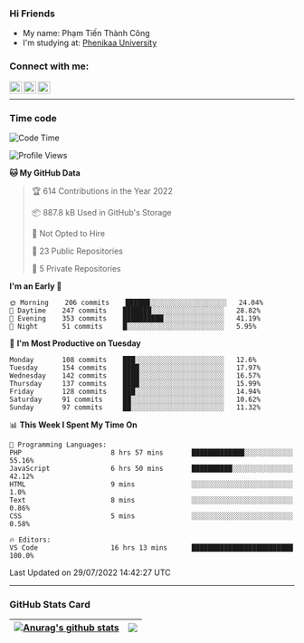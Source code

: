 ### Hi Friends

- My name: Phạm Tiến Thành Công
- I'm studying at: [Phenikaa University]


### Connect with me:
[<img align="left" alt="PhamTienThanhCong | Facebook" width="22px" src="https://upload.wikimedia.org/wikipedia/commons/thumb/1/16/Facebook-icon-1.png/640px-Facebook-icon-1.png" />][facebook]
[<img align="left" alt="PhamTienThanhCong | Zalo" width="22px" src="https://www.anphatpc.com.vn/template/anphat_2020v2/images/icon-zalo.jpg" />][zalo]
[<img align="left" alt="PhamTienThanhCong | LinkedIn" width="22px" src="https://cdn3.iconfinder.com/data/icons/inficons/512/linkedin.png" />][linkedin]

<br />

---

### Time code

<!--START_SECTION:waka-->
![Code Time](http://img.shields.io/badge/Code%20Time-492%20hrs%2013%20mins-blue)

![Profile Views](http://img.shields.io/badge/Profile%20Views-5-blue)

**🐱 My GitHub Data** 

> 🏆 614 Contributions in the Year 2022
 > 
> 📦 887.8 kB Used in GitHub's Storage 
 > 
> 🚫 Not Opted to Hire
 > 
> 📜 23 Public Repositories 
 > 
> 🔑 5 Private Repositories  
 > 
**I'm an Early 🐤** 

```text
🌞 Morning    206 commits    ██████░░░░░░░░░░░░░░░░░░░   24.04% 
🌆 Daytime    247 commits    ███████░░░░░░░░░░░░░░░░░░   28.82% 
🌃 Evening    353 commits    ██████████░░░░░░░░░░░░░░░   41.19% 
🌙 Night      51 commits     █░░░░░░░░░░░░░░░░░░░░░░░░   5.95%

```
📅 **I'm Most Productive on Tuesday** 

```text
Monday       108 commits    ███░░░░░░░░░░░░░░░░░░░░░░   12.6% 
Tuesday      154 commits    ████░░░░░░░░░░░░░░░░░░░░░   17.97% 
Wednesday    142 commits    ████░░░░░░░░░░░░░░░░░░░░░   16.57% 
Thursday     137 commits    ████░░░░░░░░░░░░░░░░░░░░░   15.99% 
Friday       128 commits    ███░░░░░░░░░░░░░░░░░░░░░░   14.94% 
Saturday     91 commits     ██░░░░░░░░░░░░░░░░░░░░░░░   10.62% 
Sunday       97 commits     ██░░░░░░░░░░░░░░░░░░░░░░░   11.32%

```


📊 **This Week I Spent My Time On** 

```text
💬 Programming Languages: 
PHP                      8 hrs 57 mins       █████████████░░░░░░░░░░░░   55.16% 
JavaScript               6 hrs 50 mins       ██████████░░░░░░░░░░░░░░░   42.12% 
HTML                     9 mins              ░░░░░░░░░░░░░░░░░░░░░░░░░   1.0% 
Text                     8 mins              ░░░░░░░░░░░░░░░░░░░░░░░░░   0.86% 
CSS                      5 mins              ░░░░░░░░░░░░░░░░░░░░░░░░░   0.58%

🔥 Editors: 
VS Code                  16 hrs 13 mins      █████████████████████████   100.0%

```


 Last Updated on 29/07/2022 14:42:27 UTC
<!--END_SECTION:waka-->

---

### GitHub Stats Card

| <a href="https://github.com/phamtienthanhcong"><img align="center" src="https://github-readme-stats.vercel.app/api?username=PhamTienThanhCong&show_icons=true&include_all_commits=true&theme=buefy&hide_border=true&theme=ocean_dark" alt="Anurag's github stats" /></a> | <a href="https://github.com/phamtienthanhcong"><img align="center" src="https://github-readme-stats.vercel.app/api/top-langs/?username=PhamTienThanhCong&layout=compact&theme=buefy&hide_border=true&theme=ocean_dark" /></a> |
| ------------- | ------------- |

[Phenikaa University]: https://phenikaa-uni.edu.vn/vi
[facebook]: https://www.facebook.com/phamtienthanhcong
[linkedin]: https://linkedin.com/in/phamtienthanhcong
[zalo]: https://zalo.me/0396396332
[tiktok]: https://www.tiktok.com/@phamtienthanhcong
[web]: https://github.com/PhamTienThanhCong/web_dev
[min project]: https://github.com/PhamTienThanhCong/Project-Of-Web
[c and cpp]: https://github.com/PhamTienThanhCong/Code_C_and_Cpro
[python]: https://github.com/PhamTienThanhCong/Python_beginer
